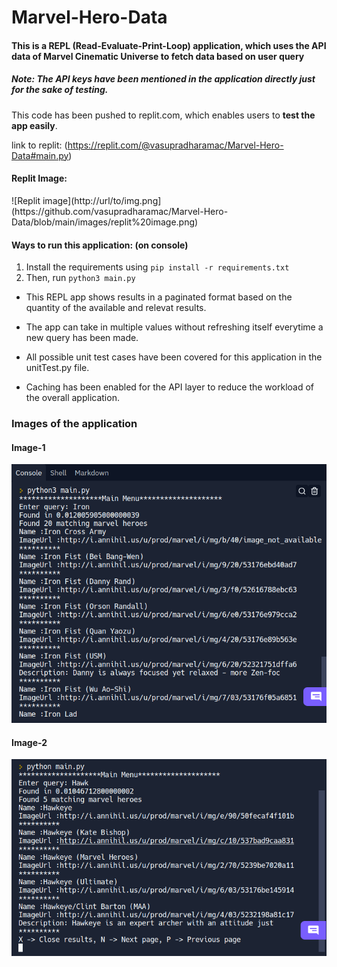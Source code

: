 # Marvel-Hero-Data

<h4> This is a REPL (Read-Evaluate-Print-Loop) application, which uses the API data of Marvel Cinematic Universe to fetch data based on user query </h4>

<h5> Note: The API keys have been mentioned in the application directly just for the sake of testing.</h5>

This code has been pushed to replit.com, which enables users to **test the app easily**.

link to replit: (https://replit.com/@vasupradharamac/Marvel-Hero-Data#main.py)

<h4>Replit Image: </h4>
![Replit image](http://url/to/img.png](https://github.com/vasupradharamac/Marvel-Hero-Data/blob/main/images/replit%20image.png)

  <h4> Ways to run this application: (on console)</h4>
  
  1) Install the requirements using ```pip install -r requirements.txt```
  2) Then, run ```python3 main.py```

* This REPL app shows results in a paginated format based on the quantity of the available and relevat results.

* The app can take in multiple values without refreshing itself everytime a new query has been made.

* All possible unit test cases have been covered for this application in the unitTest.py file.

* Caching has been enabled for the API layer to reduce the workload of the overall application.

<h3> Images of the application </h3>

<h4> Image-1 </h4>

![Image - 1](https://github.com/vasupradharamac/Marvel-Hero-Data/blob/main/images/Terminal%201.png)

<h4> Image-2 </h4>

![Image - 2](https://github.com/vasupradharamac/Marvel-Hero-Data/blob/main/images/Terminal%202.png)
